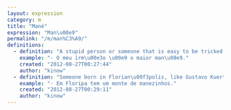 ```yaml
---
layout: expression
category: m
title: "Mané"
expression: "Man\u00e9"
permalink: "/m/man%C3%A9/"
definitions:
  - definition: "A stupid person or someone that is easy to be tricked."
    example: "- O meu irm\u00e3o \u00e9 o maior man\u00e9."
    created: "2012-08-27T00:27:44"
    author: "kinow"
  - definition: "Someone born in Florian\u00f3polis, like Gustavo Kuerten."
    example: "- Em Floripa tem um monte de manezinhos."
    created: "2012-08-27T00:29:11"
    author: "kinow"
---
```

